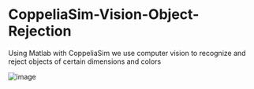 # CoppeliaSim-Vision-Object-Rejection
Using Matlab with CoppeliaSim we use computer vision to recognize and reject objects of certain dimensions and colors

![image](https://i.imgur.com/9lOxiCh.jpg)
